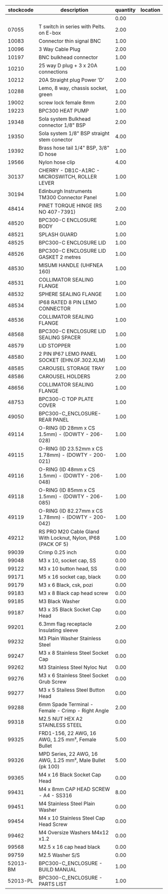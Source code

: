 |stockcode|description|quantity|location|
|---------|-----------|--------|--------|
| | |0.00| |
|07055|T switch in series with Pelts. on E-box|2.00||
|10083|Connector thin signal BNC|1.00||
|10096|3 Way Cable Plug|2.00||
|10197|BNC bulkhead connector|1.00||
|10210|25 way D plug + 3 x 20A connections|1.00||
|10212|20A Straight plug Power 'D'|2.00||
|10288|Lemo, 8 way, chassis socket, green|1.00||
|19002|screw lock female 8mm|2.00||
|19223|BPC300 HEAT PUMP|1.00||
|19348|Sola system Bulkhead connector 1/8" BSP|2.00||
|19350|Sola system 1/8" BSP straight stem conector|4.00||
|19392|Brass hose tail 1/4" BSP, 3/8" ID hose|1.00||
|19566|Nylon hose clip|4.00||
|30137|CHERRY - DB1C-A1RC - MICROSWITCH, ROLLER LEVER|1.00||
|30194|Edinburgh Instruments TM300 Connector Panel|1.00||
|48414|PINET TORQUE HINGE (RS NO 407-7391)|2.00||
|48520|BPC300-C ENCLOSURE BODY|1.00||
|48521|SPLASH GUARD|1.00||
|48525|BPC300-C ENCLOSURE LID|1.00||
|48526|BPC300-C ENCLOSURE LID GASKET 2 metres|1.00||
|48530|MISUMI HANDLE (UHFNEA 160)|1.00||
|48531|COLLIMATOR SEALING FLANGE|1.00||
|48532|SPHERE SEALING FLANGE|1.00||
|48534|IP68 RATED 8 PIN LEMO CONNECTOR|1.00||
|48536|COLLIMATOR SEALING FLANGE|1.00||
|48568|BPC300-C ENCLOSURE LID SEALING SPACER|1.00||
|48579|LID STOPPER|1.00||
|48580|2 PIN IP67 LEMO PANEL SOCKET (EHN.0F.302.XLM)|1.00||
|48585|CAROUSEL STORAGE TRAY|1.00||
|48586|CAROUSEL HOLDERS|2.00||
|48656|COLLIMATOR SEALING FLANGE|1.00||
|48753|BPC300-C TOP PLATE COVER|1.00||
|49050|BPC300-C_ENCLOSURE-REAR PANEL|1.00||
|49114|O-RING (ID 28mm x CS 1.5mm) - (DOWTY - 206-028)|1.00||
|49115|O-RING (ID 23.52mm x CS 1.78mm) - (DOWTY - 200-021)|1.00||
|49116|O-RING (ID 48mm x CS 1.5mm) - (DOWTY - 206-048)|1.00||
|49118|O-RING (ID 85mm x CS 1.5mm) - (DOWTY - 206-085)|1.00||
|49119|O-RING (ID 82.27mm x CS 1.78mm) - (DOWTY - 200-042)|1.00||
|49212|RS PRO M20 Cable Gland With Locknut, Nylon, IP68 (PACK OF 5)|1.00||
|99039|Crimp 0.25 inch|0.00||
|99048|M3 x 10, socket cap, SS|0.00||
|99122|M3 x 10 button head, SS|0.00||
|99171|M5 x 16 socket cap, black|0.00||
|99179|M3 x 6 Black, csk, pozi|0.00||
|99183|M3 x 8 Black cap head screw|0.00||
|99185|M3 Black Washer|0.00||
|99187|M3 x 35 Black Socket Cap Head|0.00||
|99201|6.3mm flag receptacle Insulating sleeve|2.00||
|99232|M3 Plain Washer Stainless Steel|0.00||
|99247|M3 x 8 Stainless Steel Socket Cap|0.00||
|99262|M3 Stainless Steel Nyloc Nut|0.00||
|99276|M3 x 6 Stainless Steel Socket Grub Screw|0.00||
|99277|M3 x 5 Stailess Steel Button Head|0.00||
|99288|6mm Spade Terminal - Female - Crimp - Right Angle|2.00||
|99318|M2.5 NUT HEX A2 STAINLESS STEEL|0.00||
|99325|FRD1-156, 22 AWG, 16 AWG, 1.25 mm², Female Bullet|5.00||
|99326|MPD Series, 22 AWG, 16 AWG, 1.25 mm², Male Bullet (pk 100)|5.00||
|99365|M4 x 16 Black Socket Cap Head|0.00||
|99431|M4 x 8mm CAP HEAD SCREW - A4 - SS316|8.00||
|99451|M4 Stainless Steel Plain Washer|0.00||
|99454|M4 x 10 Stainless Steel Cap Head Screw|0.00||
|99462|M4 Oversize Washers M4x12 x1.2|0.00||
|99568|M2.5 x 16 cap head black|0.00||
|99759|M2.5  Washer  S/S|0.00||
|52013-BM|BPC300-C_ENCLOSURE - BUILD MANUAL|1.00||
|52013-PL|BPC300-C_ENCLOSURE - PARTS LIST|1.00||
